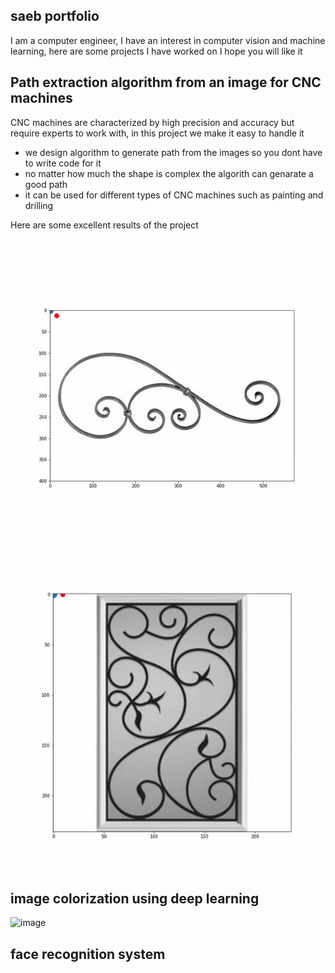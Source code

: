 ## saeb portfolio

I am a computer engineer, I have an interest in computer vision and machine learning, here are some projects I have worked on I hope you will like it


## Path extraction algorithm from an image for CNC machines

CNC machines are characterized by high precision and accuracy but require experts to work with, in this project we make it easy to handle it 

* we design algorithm to generate path from the images so you dont have to write code for it
* no matter how much the shape is complex the algorith can genarate a good path 
* it can be used for different types of CNC machines such as painting and drilling 

Here are some excellent results of the project 

![path_video](vid_path1.gif)
![path_video](vid_path.gif)

## image colorization using deep learning

![image](https://user-images.githubusercontent.com/86848852/134771004-b5a9094d-4e86-4580-adec-681dbec916fe.png)

## face recognition system


